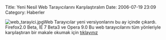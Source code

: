 Title: Yeni Nesil Web Tarayıcılarını Karşılaştıralım
Date: 2006-07-19 23:09
Category: Haberler

![web_tarayici.jpg][]Web Tarayıcılar yeni versiyonlarını bu ay içinde
çıkardı. Firefox2.0 Beta, İE 7 Beta3 ve Opera 9.0 Bu web tarayıcılarını
tüm yönleriyle karşılaştıran bir makale okumak için [tıklayınız][]

  [web_tarayici.jpg]: http://www.fatihhayrioglu.com/wp-content/web_tarayici.thumbnail.jpg
  [tıklayınız]: http://www.extremetech.com/article2/0,1558,1990850,00.asp?kc=ETRSS02129TX1K0000532
